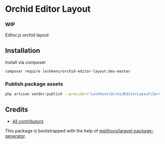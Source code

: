 # Orchid Editor Layout

### **WIP**

Editor.js orchid layout

## Installation

Install via composer
```bash
composer require leshkens/orchid-editor-layout:dev-master
```

### Publish package assets

```bash
php artisan vendor:publish --provider="Leshkens\OrchidEditorLayout\ServiceProvider"
```

## Credits

- [All contributors](https://github.com/leshkens/orchid-editor-layout/graphs/contributors)

This package is bootstrapped with the help of
[melihovv/laravel-package-generator](https://github.com/melihovv/laravel-package-generator).
